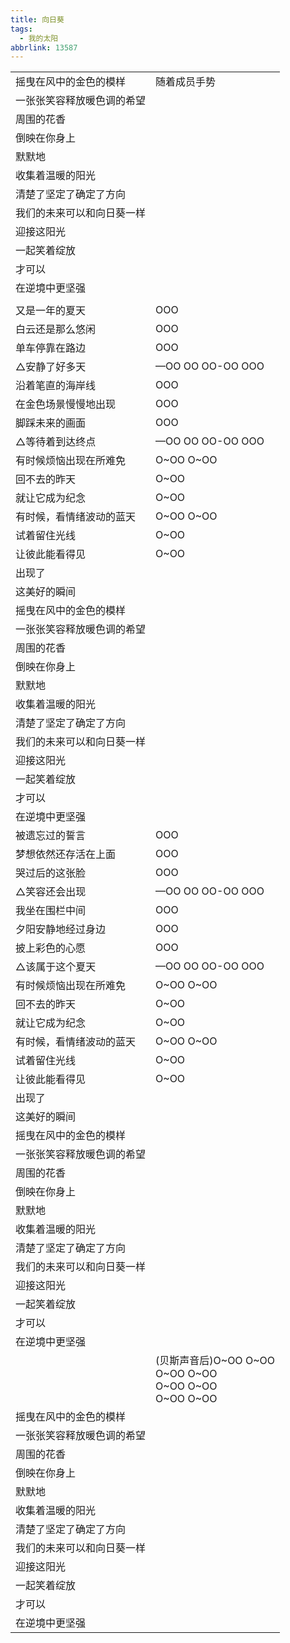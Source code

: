 ```yaml
---
title: 向日葵
tags:
  - 我的太阳
abbrlink: 13587
---
```

|      |      |
|--|--|
|摇曳在风中的金色的模样|随着成员手势|
|一张张笑容释放暖色调的希望|      |
|周围的花香|      |
|倒映在你身上|      |
|默默地|      |
|收集着温暖的阳光|      |
|清楚了坚定了确定了方向|      |
|我们的未来可以和向日葵一样|      |
|迎接这阳光|      |
|一起笑着绽放|      |
|才可以|      |
|在逆境中更坚强|      |
|      |      |
|又是一年的夏天|OOO|
|白云还是那么悠闲|OOO|
|单车停靠在路边|OOO|
|△安静了好多天|—OO OO OO-OO OOO|
|沿着笔直的海岸线|OOO|
|在金色场景慢慢地出现|OOO|
|脚踩未来的画面|OOO|
|△等待着到达终点|—OO OO OO-OO OOO|
|有时候烦恼出现在所难免|O~OO O~OO|
|回不去的昨天|O~OO|
|就让它成为纪念|O~OO|
|有时候，看情绪波动的蓝天|O~OO O~OO|
|试着留住光线|O~OO|
|让彼此能看得见|O~OO|
|出现了|      |
|这美好的瞬间|      |
|摇曳在风中的金色的模样|      |
|一张张笑容释放暖色调的希望|      |
|周围的花香|      |
|倒映在你身上|      |
|默默地|      |
|收集着温暖的阳光|      |
|清楚了坚定了确定了方向|      |
|我们的未来可以和向日葵一样|      |
|迎接这阳光|      |
|一起笑着绽放|      |
|才可以|      |
|在逆境中更坚强|      |
|被遗忘过的誓言|OOO|
|梦想依然还存活在上面|OOO|
|哭过后的这张脸|OOO|
|△笑容还会出现|—OO OO OO-OO OOO|
|我坐在围栏中间|OOO|
|夕阳安静地经过身边|OOO|
|披上彩色的心愿|OOO|
|△该属于这个夏天|—OO OO OO-OO OOO|
|有时候烦恼出现在所难免|O~OO O~OO|
|回不去的昨天|O~OO|
|就让它成为纪念|O~OO|
|有时候，看情绪波动的蓝天|O~OO O~OO|
|试着留住光线|O~OO|
|让彼此能看得见|O~OO|
|出现了|      |
|这美好的瞬间|      |
|摇曳在风中的金色的模样|      |
|一张张笑容释放暖色调的希望|      |
|周围的花香|      |
|倒映在你身上|      |
|默默地|      |
|收集着温暖的阳光|      |
|清楚了坚定了确定了方向|      |
|我们的未来可以和向日葵一样|      |
|迎接这阳光|      |
|一起笑着绽放|      |
|才可以|      |
|在逆境中更坚强|      |
|      |(贝斯声音后)O~OO O~OO<br>O~OO O~OO<br>O~OO O~OO<br>O~OO O~OO|
|摇曳在风中的金色的模样|      |
|一张张笑容释放暖色调的希望|      |
|周围的花香|      |
|倒映在你身上|      |
|默默地|      |
|收集着温暖的阳光|      |
|清楚了坚定了确定了方向|      |
|我们的未来可以和向日葵一样|      |
|迎接这阳光|      |
|一起笑着绽放|      |
|才可以|      |
|在逆境中更坚强|      |